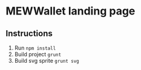 # MEWWallet landing page

Instructions
------------

1. Run `npm install`
2. Build project `grunt`
3. Build svg sprite `grunt svg`
